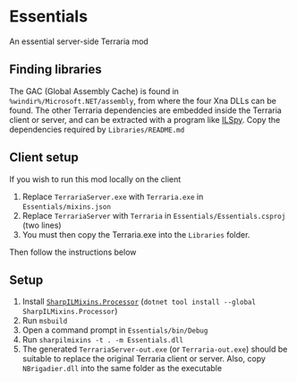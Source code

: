 ﻿# Essentials

An essential server-side Terraria mod

## Finding libraries

The GAC (Global Assembly Cache) is found in `%windir%/Microsoft.NET/assembly`, from where the four Xna DLLs can be
found. The other Terraria dependencies are embedded inside the Terraria client or server, and can be extracted with a
program like [ILSpy](https://github.com/icsharpcode/ILSpy). Copy the dependencies required by `Libraries/README.md`

## Client setup

If you wish to run this mod locally on the client

1. Replace `TerrariaServer.exe` with `Terraria.exe` in `Essentials/mixins.json`
2. Replace `TerrariaServer` with `Terraria` in `Essentials/Essentials.csproj` (two lines)
3. You must then copy the Terraria.exe into the `Libraries` folder.

Then follow the instructions below

## Setup

1. Install [`SharpILMixins.Processor`](https://www.nuget.org/packages/SharpILMixins.Processor/) (`dotnet tool install --global SharpILMixins.Processor`)
1. Run `msbuild`
2. Open a command prompt in `Essentials/bin/Debug`
3. Run `sharpilmixins -t . -m Essentials.dll`
4. The generated `TerrariaServer-out.exe` (or `Terraria-out.exe`) should be suitable to replace the original Terraria
   client or server. Also, copy `NBrigadier.dll` into the same folder as the executable
